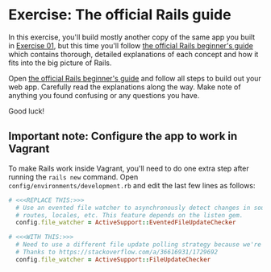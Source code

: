 # Exercise: The official Rails guide

In this exercise, you'll build mostly another copy of the same app you built in [Exercise 01](TODO), but this time you'll follow [the official Rails beginner's guide](https://guides.rubyonrails.org/getting_started.html) which contains thorough, detailed explanations of each concept and how it fits into the big picture of Rails.

Open [the official Rails beginner's guide](https://guides.rubyonrails.org/getting_started.html) and follow all steps to build out your web app. Carefully read the explanations along the way. Make note of anything you found confusing or any questions you have.

Good luck!


## Important note: Configure the app to work in Vagrant

To make Rails work inside Vagrant, you'll need to do one extra step after running the `rails new` command. Open `config/environments/development.rb` and edit the last few lines as follows:

```ruby
# <<<REPLACE THIS:>>>
  # Use an evented file watcher to asynchronously detect changes in source code,
  # routes, locales, etc. This feature depends on the listen gem.
  config.file_watcher = ActiveSupport::EventedFileUpdateChecker

# <<<WITH THIS:>>>
  # Need to use a different file update polling strategy because we're in Vagrant
  # Thanks to https://stackoverflow.com/a/36616931/1729692
  config.file_watcher = ActiveSupport::FileUpdateChecker
```
